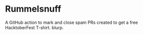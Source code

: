 Rummelsnuff
===========

A GitHub action to mark and close spam PRs created to get a free HacktoberFest T-shirt. blurp.
